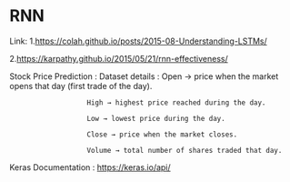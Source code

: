 # RNN 
Link:
   1.https://colah.github.io/posts/2015-08-Understanding-LSTMs/
   
   2.https://karpathy.github.io/2015/05/21/rnn-effectiveness/

Stock Price Prediction :
     Dataset details : 
                       Open → price when the market opens that day (first trade of the day).
     
                       High → highest price reached during the day.
                       
                       Low → lowest price during the day.
                       
                       Close → price when the market closes.
                       
                       Volume → total number of shares traded that day.
                       
Keras Documentation : https://keras.io/api/
